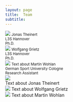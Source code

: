 ```yaml
---
layout: page
title:  Team
subtitle:
---
```


 <body> 
  <div class="row">
    <div class="column">
      <img src="../assets/img/Jonas_Theiner.jpeg">
      <small> Jonas Theinert </small><br />
      <small> L3S Hannover </small><br />
      <small> Ph.D.</small><br />
    </div>
    <div class="column">
      <img src="../assets/img/Wolfgang_Grietz.jpg">
      <small> Wolfgang Grietz </small><br />
      <small> L3S Hannover </small><br />
      <small> Ph.D.</small><br />
    </div>
    <div class="column">
      <img src="../assets/img/Martin_Wohlan.jpeg">
      <small> Text about Martin Wohlan </small><br />
      <small> German Sport University Cologne</small><br />
      <small> Research Assistant</small><br />
    </div>
  </div>
</body>

 <body> 
  <div class="row">
    <div class="column">
      <img src="../assets/img/Jonas_Theiner.jpeg">
     <div> Text about Jonas Theinert </div>
    </div>
    <div class="column">
       <img src="../assets/img/Wolfgang_Grietz.jpg">
       Text about Wolfgang Grietz
    </div>
    <div class="column">
      <img src="../assets/img/Martin_Wohlan.jpeg">
      Text about Martin Wohlan
    </div>
  </div>
</body>




